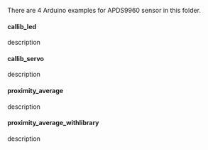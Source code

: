 There are 4 Arduino examples for APDS9960 sensor in this folder.

#### callib_led
description

#### callib_servo
description

#### proximity_average
description

#### proximity_average_withlibrary
description

